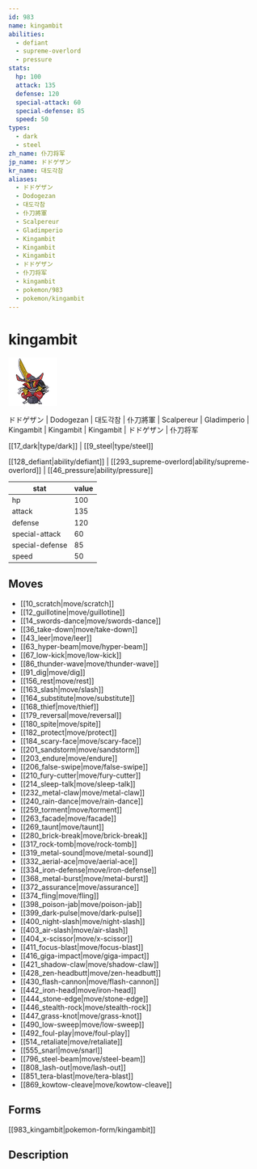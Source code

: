 ```yaml
---
id: 983
name: kingambit
abilities:
  - defiant
  - supreme-overlord
  - pressure
stats:
  hp: 100
  attack: 135
  defense: 120
  special-attack: 60
  special-defense: 85
  speed: 50
types:
  - dark
  - steel
zh_name: 仆刀将军
jp_name: ドドゲザン
kr_name: 대도각참
aliases:
  - ドドゲザン
  - Dodogezan
  - 대도각참
  - 仆刀將軍
  - Scalpereur
  - Gladimperio
  - Kingambit
  - Kingambit
  - Kingambit
  - ドドゲザン
  - 仆刀将军
  - kingambit
  - pokemon/983
  - pokemon/kingambit
---
```

# kingambit

![](https://raw.githubusercontent.com/PokeAPI/sprites/master/sprites/pokemon/983.png)

ドドゲザン | Dodogezan | 대도각참 | 仆刀將軍 | Scalpereur | Gladimperio | Kingambit | Kingambit | Kingambit | ドドゲザン | 仆刀将军

[[17_dark|type/dark]] | [[9_steel|type/steel]]

[[128_defiant|ability/defiant]] | [[293_supreme-overlord|ability/supreme-overlord]] | [[46_pressure|ability/pressure]]

|stat|value|
|---|---|
|hp|100|
|attack|135|
|defense|120|
|special-attack|60|
|special-defense|85|
|speed|50|


## Moves

- [[10_scratch|move/scratch]]
- [[12_guillotine|move/guillotine]]
- [[14_swords-dance|move/swords-dance]]
- [[36_take-down|move/take-down]]
- [[43_leer|move/leer]]
- [[63_hyper-beam|move/hyper-beam]]
- [[67_low-kick|move/low-kick]]
- [[86_thunder-wave|move/thunder-wave]]
- [[91_dig|move/dig]]
- [[156_rest|move/rest]]
- [[163_slash|move/slash]]
- [[164_substitute|move/substitute]]
- [[168_thief|move/thief]]
- [[179_reversal|move/reversal]]
- [[180_spite|move/spite]]
- [[182_protect|move/protect]]
- [[184_scary-face|move/scary-face]]
- [[201_sandstorm|move/sandstorm]]
- [[203_endure|move/endure]]
- [[206_false-swipe|move/false-swipe]]
- [[210_fury-cutter|move/fury-cutter]]
- [[214_sleep-talk|move/sleep-talk]]
- [[232_metal-claw|move/metal-claw]]
- [[240_rain-dance|move/rain-dance]]
- [[259_torment|move/torment]]
- [[263_facade|move/facade]]
- [[269_taunt|move/taunt]]
- [[280_brick-break|move/brick-break]]
- [[317_rock-tomb|move/rock-tomb]]
- [[319_metal-sound|move/metal-sound]]
- [[332_aerial-ace|move/aerial-ace]]
- [[334_iron-defense|move/iron-defense]]
- [[368_metal-burst|move/metal-burst]]
- [[372_assurance|move/assurance]]
- [[374_fling|move/fling]]
- [[398_poison-jab|move/poison-jab]]
- [[399_dark-pulse|move/dark-pulse]]
- [[400_night-slash|move/night-slash]]
- [[403_air-slash|move/air-slash]]
- [[404_x-scissor|move/x-scissor]]
- [[411_focus-blast|move/focus-blast]]
- [[416_giga-impact|move/giga-impact]]
- [[421_shadow-claw|move/shadow-claw]]
- [[428_zen-headbutt|move/zen-headbutt]]
- [[430_flash-cannon|move/flash-cannon]]
- [[442_iron-head|move/iron-head]]
- [[444_stone-edge|move/stone-edge]]
- [[446_stealth-rock|move/stealth-rock]]
- [[447_grass-knot|move/grass-knot]]
- [[490_low-sweep|move/low-sweep]]
- [[492_foul-play|move/foul-play]]
- [[514_retaliate|move/retaliate]]
- [[555_snarl|move/snarl]]
- [[796_steel-beam|move/steel-beam]]
- [[808_lash-out|move/lash-out]]
- [[851_tera-blast|move/tera-blast]]
- [[869_kowtow-cleave|move/kowtow-cleave]]

## Forms



[[983_kingambit|pokemon-form/kingambit]]

## Description



